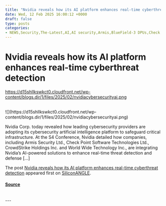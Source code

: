 ```yaml
---
title: "Nvidia reveals how its AI platform enhances real-time cyberthreat detection"
date: Wed, 12 Feb 2025 16:00:12 +0000
draft: false
type: posts
categories: 
- NEWS,Security,The-Latest,AI,AI security,Armis,BlueField-3 DPUs,Check Point Software Technologies,CrowdStrike,Cyber,cybersecurity,Morpheus,Nvidia,Nvidia DOCA,security,World Wide Technology
---
```

# Nvidia reveals how its AI platform enhances real-time cyberthreat detection
https://d15shllkswkct0.cloudfront.net/wp-content/blogs.dir/1/files/2025/02/nvidiacybersecurityai.png
<br/>

<br/>
![](https://d15shllkswkct0.cloudfront.net/wp-content/blogs.dir/1/files/2025/02/nvidiacybersecurityai.png)

Nvidia Corp. today revealed how leading cybersecurity providers are adopting its cybersecurity artificial intelligence platform to safeguard critical infrastructure. At the S4 Conference, Nvidia detailed how companies, including Armis Security Ltd., Check Point Software Technologies Ltd., CrowdStrike Holdings Inc. and World Wide Technology Inc., are integrating Nvidia’s AI-powered solutions to enhance real-time threat detection and defense \[…\]

The post [Nvidia reveals how its AI platform enhances real-time cyberthreat detection](https://siliconangle.com/2025/02/12/nvidia-reveals-ai-platform-enhances-real-time-cyberthreat-detection/) appeared first on [SiliconANGLE](https://siliconangle.com).

#### [Source](https://siliconangle.com/2025/02/12/nvidia-reveals-ai-platform-enhances-real-time-cyberthreat-detection/)

<br/>
---
